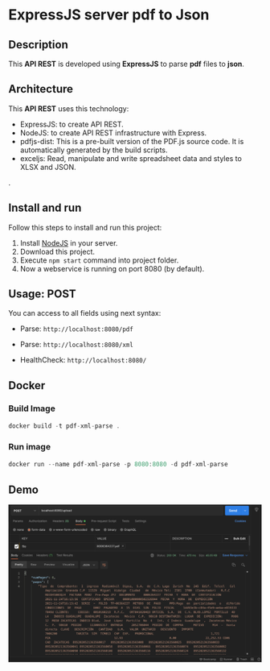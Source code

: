 # ExpressJS server pdf to Json

## Description

This **API REST** is developed using **ExpressJS** to parse **pdf** files to **json**.

## Architecture

This **API REST** uses this technology:
* ExpressJS: to create API REST.
* NodeJS: to create API REST infrastructure with Express.
* pdfjs-dist: This is a pre-built version of the PDF.js source code. It is automatically generated by the build scripts.
* exceljs: Read, manipulate and write spreadsheet data and styles to XLSX and JSON.


.

## Install and run

Follow this steps to install and run this project:

1. Install [NodeJS](http://nodejs.org/) in your server.
2. Download this project.
3. Execute ``npm start`` command into project folder.
4. Now a webservice is running on port 8080 (by default).


## Usage: POST

You can access to all fields using next syntax:

* Parse: ``http://localhost:8080/pdf``

* Parse: ``http://localhost:8080/xml``

* HealthCheck: ``http://localhost:8080/``

## Docker 
### Build Image
```js
docker build -t pdf-xml-parse .
```


### Run image
```js
docker run --name pdf-xml-parse -p 8080:8080 -d pdf-xml-parse
```

## Demo

<img src="assets/result.png" width="600" alt="PDF to JSON" />

